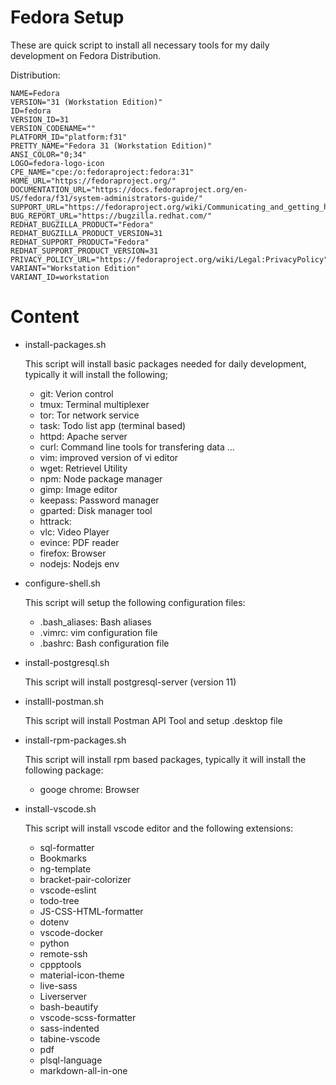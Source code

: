 # Fedora  Setup

These are quick script to install all necessary tools for my daily development on Fedora Distribution.

Distribution:
```
NAME=Fedora
VERSION="31 (Workstation Edition)"
ID=fedora
VERSION_ID=31
VERSION_CODENAME=""
PLATFORM_ID="platform:f31"
PRETTY_NAME="Fedora 31 (Workstation Edition)"
ANSI_COLOR="0;34"
LOGO=fedora-logo-icon
CPE_NAME="cpe:/o:fedoraproject:fedora:31"
HOME_URL="https://fedoraproject.org/"
DOCUMENTATION_URL="https://docs.fedoraproject.org/en-US/fedora/f31/system-administrators-guide/"
SUPPORT_URL="https://fedoraproject.org/wiki/Communicating_and_getting_help"
BUG_REPORT_URL="https://bugzilla.redhat.com/"
REDHAT_BUGZILLA_PRODUCT="Fedora"
REDHAT_BUGZILLA_PRODUCT_VERSION=31
REDHAT_SUPPORT_PRODUCT="Fedora"
REDHAT_SUPPORT_PRODUCT_VERSION=31
PRIVACY_POLICY_URL="https://fedoraproject.org/wiki/Legal:PrivacyPolicy"
VARIANT="Workstation Edition"
VARIANT_ID=workstation

```

# Content

  * install-packages.sh
  
    This script will install basic packages needed for daily development, typically it will install the following;
    * git: Verion control 
    * tmux: Terminal multiplexer
    * tor: Tor network service
    * task: Todo list app (terminal based)
    * httpd: Apache server
    * curl: Command line tools for transfering data ...
    * vim: improved version of vi editor
    * wget: Retrievel Utility
    * npm: Node package manager
    * gimp: Image editor
    * keepass: Password manager
    * gparted: Disk manager tool
    * httrack: 
    * vlc: Video Player
    * evince: PDF reader
    * firefox: Browser
    * nodejs: Nodejs env



  * configure-shell.sh

    This script will setup the following configuration files:
    * .bash_aliases: Bash aliases
    * .vimrc: vim configuration file
    * .bashrc: Bash configuration file



  * install-postgresql.sh

    This script will install postgresql-server (version 11)



  * installl-postman.sh
  
    This script will install Postman API Tool and setup .desktop file



  * install-rpm-packages.sh

    This script will install rpm based packages, typically it will install the following package:
    * googe chrome: Browser



  * install-vscode.sh
  
    This script will install vscode editor and the following extensions:
    * sql-formatter
    * Bookmarks
    * ng-template
    * bracket-pair-colorizer
    * vscode-eslint
    * todo-tree
    * JS-CSS-HTML-formatter
    * dotenv
    * vscode-docker
    * python
    * remote-ssh
    * cppptools
    * material-icon-theme
    * live-sass
    * Liverserver
    * bash-beautify
    * vscode-scss-formatter
    * sass-indented
    * tabine-vscode
    * pdf
    * plsql-language
    * markdown-all-in-one